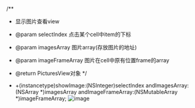 /**
 * 显示图片查看view

 * @param selectIndex 点击某个cell中item的下标
 * @param imagesArray 图片array(存放图片的地址)
 * @param imageFrameArray 图片在cell中原有位置frame的array
 * @return PicturesView对象
 */
* +(instancetype)showImage:(NSInteger)selectIndex andImagesArray:(NSArray *)imagesArray andImageFrameArray:(NSMutableArray *)imageFrameArray;
   ![image](https://github.com/2694345236@qq.com/LookImages/LookImages/images/01.jpg)

